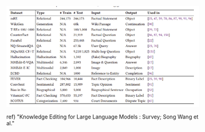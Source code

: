 ![alt text](image.png)

ref) "Knowledge Editing for Large Language Models : Survey; Song Wang et al."